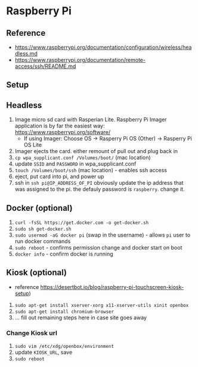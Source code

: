 # Raspberry Pi

## Reference

- https://www.raspberrypi.org/documentation/configuration/wireless/headless.md
- https://www.raspberrypi.org/documentation/remote-access/ssh/README.md

## Setup

## Headless

1. Image micro sd card with Rasperian Lite. Raspberry Pi Imager application is by far the easiest way: https://www.raspberrypi.org/software/
    - If using Imager: Choose OS -> Rasperry Pi OS (Other) -> Rasperry Pi OS Lite
1. Imager ejects the card. either remount of pull out and plug back in
1. `cp wpa_supplicant.conf /Volumes/boot/` (mac location)
1. update `SSID` and `PASSWORD` in wpa_supplicant.conf    
1. `touch /Volumes/boot/ssh` (mac location) - enables ssh access
1. eject, put card into pi, and power up
1. ssh in `ssh pi@IP_ADDRESS_OF_PI` obviously update the ip address that was assigned to the pi. the defauly password is `raspberry`. change it.

## Docker (optional)

1. `curl -fsSL https://get.docker.com -o get-docker.sh`
1. `sudo sh get-docker.sh`
1. `sudo usermod -aG docker pi` (swap in the username) - allows `pi` user to run docker commands
1. `sudo reboot` - confirms permission change and docker start on boot
1. `docker info` - confirm docker is running

## Kiosk (optional)

- reference https://desertbot.io/blog/raspberry-pi-touchscreen-kiosk-setup)    
1. `sudo apt-get install xserver-xorg x11-xserver-utils xinit openbox`
1. `sudo apt-get install chromium-browser`
1. ... fill out remaining steps here in case site goes away

### Change Kiosk url
1. `sudo vim /etc/xdg/openbox/environment`
1. update `KIOSK_URL`, save
1. `sudo reboot`